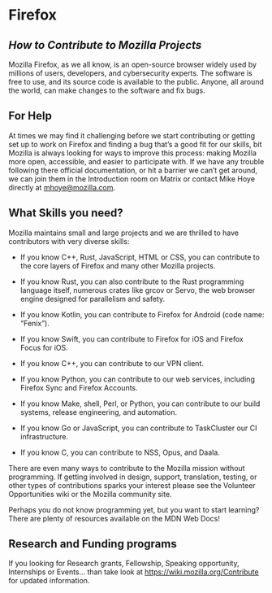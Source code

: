 # Firefox
## _How to Contribute to Mozilla Projects_

Mozilla Firefox, as we all know, is an open-source browser widely used by millions of users, developers, and cybersecurity experts. The software is free to use, and its source code is available to the public. Anyone, all around the world, can make changes to the software and fix bugs. 

## For Help

At times we may find it challenging before we start contributing or getting set up to work on Firefox and finding a bug that’s a good fit for our skills, bit Mozilla is always looking for ways to improve this process: making Mozilla more open, accessible, and easier to participate with. If we have any trouble following there official documentation, or hit a barrier we can’t get around, we can join them in the Introduction room on Matrix or contact Mike Hoye directly at mhoye@mozilla.com.


## What Skills you need?

Mozilla maintains small and large projects and we are thrilled to have contributors with very diverse skills:

- If you know C++, Rust, JavaScript, HTML or CSS, you can contribute to the core layers of Firefox and many other Mozilla projects.

- If you know Rust, you can also contribute to the Rust programming language itself, numerous crates like grcov or Servo, the web browser engine designed for parallelism and safety.

- If you know Kotlin, you can contribute to Firefox for Android (code name: “Fenix”).
- If you know Swift, you can contribute to Firefox for iOS and Firefox Focus for iOS.
- If you know C++, you can contribute to our VPN client.
- If you know Python, you can contribute to our web services, including Firefox Sync and Firefox Accounts.
- If you know Make, shell, Perl, or Python, you can contribute to our build systems, release engineering, and automation.
- If you know Go or JavaScript, you can contribute to TaskCluster our CI infrastructure.
- If you know C, you can contribute to NSS, Opus, and Daala.

There are even many ways to contribute to the Mozilla mission without programming. If getting involved in design, support, translation, testing, or other types of contributions sparks your interest please see the Volunteer Opportunities wiki or the Mozilla community site.

Perhaps you do not know programming yet, but you want to start learning? There are plenty of resources available on the MDN Web Docs!

## Research and Funding programs

If you looking for Research grants, Fellowship, Speaking opportunity, Internships or Events... than take look at https://wiki.mozilla.org/Contribute for updated information.

